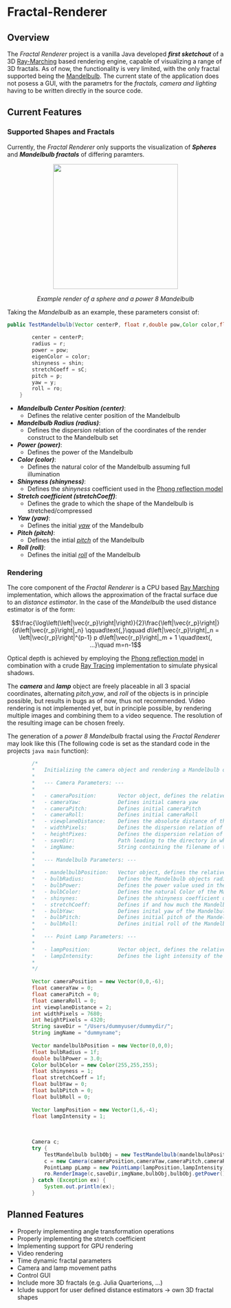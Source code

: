 # Fractal-Renderer
## Overview

The *Fractal Renderer* project is a vanilla Java developed ***first sketchout*** of a 3D [Ray-Marching](https://en.wikipedia.org/wiki/Ray_marching) based rendering engine, capable of visualizing a range of 3D fractals. As of now, the functionality is very limited, with the only fractal supported being the [Mandelbulb](https://en.wikipedia.org/wiki/Mandelbulb). The current state of the application does not posess a GUI, with the parametrs for the *fractals, camera and lighting* having to be written directly in the source code. 

## Current Features

### Supported Shapes and Fractals
Currently, the *Fractal Renderer* only supports the visualization of ***Spheres*** and ***Mandelbulb fractals*** of differing paramters. 

<p align="center">
  <img src="https://github.com/user-attachments/assets/fe45f9fa-307e-48ee-88be-f92a5486cdb6" height="290" />
</p>
<p align="center"><i>Example render of a sphere and a power 8 Mandelbulb</i></p>

Taking the *Mandelbulb* as an example, these parameters consist of:

```java
public TestMandelbulb(Vector centerP, float r,double pow,Color color,float shin,float sC,float y, float p, float ro) {
        
        center = centerP;
        radius = r;
        power = pow;
        eigenColor = color;
        shinyness = shin;
        stretchCoeff = sC;
        pitch = p;
        yaw = y;
        roll = ro;
    }
```
- ***Mandelbulb Center Position (center)***:
  - Defines the relative center position of the Mandelbulb
- ***Mandelbulb Radius (radius)***:
  - Defines the dispersion relation of the coordinates of the render construct to the Mandelbulb set
- ***Power (power)***:
  - Defines the power of the Mandelbulb
- ***Color (color)***:
  - Defines the natural color of the Mandelbulb assuming full illumination
- ***Shinyness (shinyness)***:
  - Defines the *shinyness* coefficient used in the [Phong reflection model](https://en.wikipedia.org/wiki/Phong_reflection_model)
- ***Stretch coefficient (stretchCoeff)***:
  - Defines the grade to which the shape of the Mandelbulb is stretched/compressed
- ***Yaw (yaw)***:
  - Defines the initial *[yaw](https://en.wikipedia.org/wiki/Degrees_of_freedom_(mechanics))* of the Mandelbulb
- ***Pitch (pitch)***:
  - Defines the intial *[pitch](https://en.wikipedia.org/wiki/Degrees_of_freedom_(mechanics))* of the Mandelbulb
- ***Roll (roll)***:
  - Defines the initial *[roll](https://en.wikipedia.org/wiki/Degrees_of_freedom_(mechanics))* of the Mandelbulb
 




### Rendering 
The core component of the *Fractal Renderer* is a CPU based [Ray Marching](https://en.wikipedia.org/wiki/Ray_marching) implementation, which allows the approximation of the fractal surface due to an *distance estimator*. In the case of the *Mandelbulb* the used distance estimator is of the form: 


$$\frac{\log\left(\left|\vec{r_p}\right|\right)}{2}\frac{\left|\vec{r_p}\right|}{d\left|\vec{r_p}\right|_n} \qquad\text{,}\qquad d\left|\vec{r_p}\right|_n = \left|\vec{r_p}\right|^{p-1} p d\left|\vec{r_p}\right|_m + 1 \quad\text{, ...}\quad m=n-1$$


Optical depth is achieved by employing the [Phong reflection model](https://en.wikipedia.org/wiki/Phong_reflection_model) in combination with a crude [Ray Tracing](https://en.wikipedia.org/wiki/Ray_tracing_(graphics)) implementation to simulate physical shadows.

The ***camera*** and ***lamp*** object are freely placeable in all 3 spacial coordinates, alternating *pitch*,*yaw*, and *roll* of the objects is in principle possible, but results in bugs as of now, thus not recommended. Video rendering is not implemented yet, but in principle possible, by rendering multiple images and combining them to a video sequence. The resolution of the resulting image can be chosen freely.

The generation of a *power 8 Mandelbulb* fractal using the *Fractal Renderer* may look like this (The following code is set as the standard code in the projects ```java main``` function):

```java
        /*
        *   Initializing the camera object and rendering a Mandelbulb object illuminated by a PointLamp, Parameters used:
        *
        *   --- Camera Parameters: ---
        *
        *   - cameraPosition:       Vector object, defines the relative positon of the camera object in the 3D render construct
        *   - cameraYaw:            Defines initial camera yaw
        *   - cameraPitch:          Defines initial cameraPitch
        *   - cameraRoll:           Defines initial cameraRoll
        *   - viewplaneDistance:    Defines the absolute distance of the viewplane from the camera object
        *   - widthPixels:          Defines the dispersion relation of viewplane width to the pixel width of the resulting PNG
        *   - heightPixes:          Defines the dispersion relation of the viewplane to the pixel height of the resulting PNG
        *   - saveDir:              Path leading to the directory in which the resulting png is to be saved
        *   - imgName:              String containing the filename of the resulting PNG, important: .png is not necessary to be added!
        *
        *   --- Mandelbulb Parameters: ---
        *
        *   - mandelbulbPosition:   Vector object, defines the relative position of the Mandelbulb render object
        *   - bulbRadius:           Defines the Mandelbulb objects radius in construct coordinates
        *   - bulbPower:            Defines the power value used in the Mandelbulb set calculations
        *   - bulbColor:            Defines the natural Color of the Mandelbulb assuming full illumination
        *   - shinynes:             Defines the shinyness coefficient used in the Phong-Illumination Model
        *   - stretchCoeff:         Defines if and how much the Mandelbulbs interior shall be "stretched"
        *   - bulbYaw:              Defines inital yaw of the Mandelbulb
        *   - bulbPitch:            Defines initial pitch of the Mandelbulb
        *   - bulbRoll:             Defines initial roll of the Mandelbulb
        *
        *   --- Point Lamp Parameters: ---
        *
        *   - lampPosition:         Vector object, defines the relative position of the Point Lamp object
        *   - lampIntensity:        Defines the light intensity of the lamp object (0 = no illumination, 1 = maximum illumination)
        *
        */
        
        Vector cameraPosition = new Vector(0,0,-6);
        float cameraYaw = 0;
        float cameraPitch = 0;
        float cameraRoll = 0;
        int viewplaneDistance = 2;
        int widthPixels = 7680;
        int heightPixels = 4320;
        String saveDir = "/Users/dummyuser/dummydir/";
        String imgName = "dummyname";
        
        Vector mandelbulbPosition = new Vector(0,0,0);
        float bulbRadius = 1f;
        double bulbPower = 3.0;
        Color bulbColor = new Color(255,255,255);
        float shinyness = 1;
        float stretchCoeff = 1f;
        float bulbYaw = 0;
        float bulbPitch = 0;
        float bulbRoll = 0;
        
        Vector lampPosition = new Vector(1,6,-4);
        float lampIntensity = 1;
        
        
        
        Camera c;
        try {
            TestMandelbulb bulbObj = new TestMandelbulb(mandelbulbPosition,bulbRadius,bulbPower,bulbColor,shinyness,stretchCoeff,bulbYaw,bulbPitch,bulbRoll);
            c = new Camera(cameraPosition,cameraYaw,cameraPitch,cameraRoll,viewplaneDistance,widthPixels,heightPixels);
            PointLamp pLamp = new PointLamp(lampPosition,lampIntensity);
            ro.RenderImage(c,saveDir,imgName,bulbObj,bulbObj.getPower(),pLamp);
        } catch (Exception ex) {
            System.out.println(ex);
        }
```


## Planned Features

- Properly implementing angle transformation operations
- Properly implementing the stretch coefficient
- Implementing support for GPU rendering
- Video rendering
- Time dynamic fractal parameters
- Camera and lamp movement paths
- Control GUI
- Include more 3D fractals (e.g. Julia Quarterions, ...)
- Iclude support for user defined distance estimators -> own 3D fractal shapes

